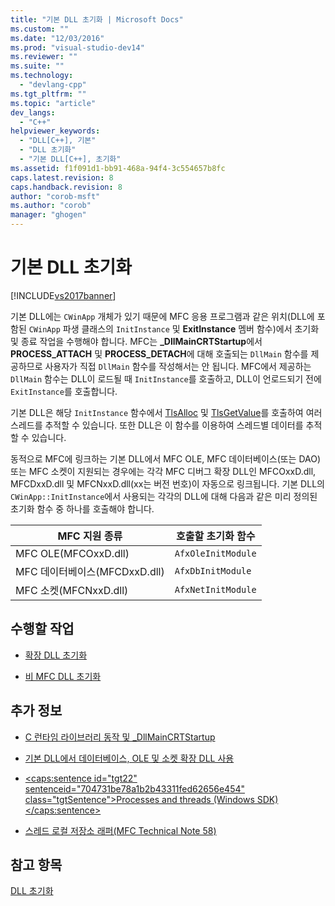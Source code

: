 ```yaml
---
title: "기본 DLL 초기화 | Microsoft Docs"
ms.custom: ""
ms.date: "12/03/2016"
ms.prod: "visual-studio-dev14"
ms.reviewer: ""
ms.suite: ""
ms.technology: 
  - "devlang-cpp"
ms.tgt_pltfrm: ""
ms.topic: "article"
dev_langs: 
  - "C++"
helpviewer_keywords: 
  - "DLL[C++], 기본"
  - "DLL 초기화"
  - "기본 DLL[C++], 초기화"
ms.assetid: f1f091d1-bb91-468a-94f4-3c554657b8fc
caps.latest.revision: 8
caps.handback.revision: 8
author: "corob-msft"
ms.author: "corob"
manager: "ghogen"
---
```

# 기본 DLL 초기화
[!INCLUDE[vs2017banner](../assembler/inline/includes/vs2017banner.md)]

기본 DLL에는 `CWinApp` 개체가 있기 때문에 MFC 응용 프로그램과 같은 위치\(DLL에 포함된 `CWinApp` 파생 클래스의 `InitInstance` 및 **ExitInstance** 멤버 함수\)에서 초기화 및 종료 작업을 수행해야 합니다.  MFC는 **\_DllMainCRTStartup**에서 **PROCESS\_ATTACH** 및 **PROCESS\_DETACH**에 대해 호출되는 `DllMain` 함수를 제공하므로 사용자가 직접 `DllMain` 함수를 작성해서는 안 됩니다.  MFC에서 제공하는 `DllMain` 함수는 DLL이 로드될 때 `InitInstance`를 호출하고, DLL이 언로드되기 전에 `ExitInstance`를 호출합니다.  
  
 기본 DLL은 해당 `InitInstance` 함수에서 [TlsAlloc](http://msdn.microsoft.com/library/windows/desktop/ms686801) 및 [TlsGetValue](http://msdn.microsoft.com/library/windows/desktop/ms686812)를 호출하여 여러 스레드를 추적할 수 있습니다.  또한 DLL은 이 함수를 이용하여 스레드별 데이터를 추적할 수 있습니다.  
  
 동적으로 MFC에 링크하는 기본 DLL에서 MFC OLE, MFC 데이터베이스\(또는 DAO\) 또는 MFC 소켓이 지원되는 경우에는 각각 MFC 디버그 확장 DLL인 MFCOxxD.dll, MFCDxxD.dll 및 MFCNxxD.dll\(xx는 버전 번호\)이 자동으로 링크됩니다.  기본 DLL의 `CWinApp::InitInstance`에서 사용되는 각각의 DLL에 대해 다음과 같은 미리 정의된 초기화 함수 중 하나를 호출해야 합니다.  
  
|MFC 지원 종류|호출할 초기화 함수|  
|---------------|----------------|  
|MFC OLE\(MFCOxxD.dll\)|`AfxOleInitModule`|  
|MFC 데이터베이스\(MFCDxxD.dll\)|`AfxDbInitModule`|  
|MFC 소켓\(MFCNxxD.dll\)|`AfxNetInitModule`|  
  
## 수행할 작업  
  
-   [확장 DLL 초기화](../build/initializing-extension-dlls.md)  
  
-   [비 MFC DLL 초기화](../build/initializing-non-mfc-dlls.md)  
  
## 추가 정보  
  
-   [C 런타임 라이브러리 동작 및 \_DllMainCRTStartup](../build/run-time-library-behavior.md)  
  
-   [기본 DLL에서 데이터베이스, OLE 및 소켓 확장 DLL 사용](../build/using-database-ole-and-sockets-extension-dlls-in-regular-dlls.md)  
  
-   [\<caps:sentence id\="tgt22" sentenceid\="704731be78a1b2b43311fed62656e454" class\="tgtSentence"\>Processes and threads \(Windows SDK\)\<\/caps:sentence\>](http://msdn.microsoft.com/library/windows/desktop/ms684841)  
  
-   [스레드 로컬 저장소 래퍼\(MFC Technical Note 58\)](../mfc/tn058-mfc-module-state-implementation.md)  
  
## 참고 항목  
 [DLL 초기화](../build/initializing-a-dll.md)